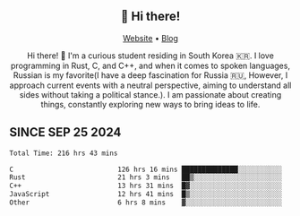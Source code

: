 <h2 align="center">👋 Hi there!</h2>
<p align="center">
  <a href="https://urdekcah.ru">Website</a> •
  <a href="https://urdekcah.blog">Blog</a>
</p>

<p align="center">
  Hi there! 👋 I'm a curious student residing in South Korea 🇰🇷. I love programming in Rust, C, and C++, and when it comes to spoken languages, Russian is my favorite(I have a deep fascination for Russia 🇷🇺, However, I approach current events with a neutral perspective, aiming to understand all sides without taking a political stance.). I am passionate about creating things, constantly exploring new ways to bring ideas to life.
</p>

## SINCE SEP 25 2024
<!--START_SECTION:waka-->

```txt
Total Time: 216 hrs 43 mins

C                          126 hrs 16 mins ██████████████░░░░░░░░░░░   56.66 %
Rust                       21 hrs 3 mins   ██▒░░░░░░░░░░░░░░░░░░░░░░   09.45 %
C++                        13 hrs 31 mins  █▓░░░░░░░░░░░░░░░░░░░░░░░   06.07 %
JavaScript                 12 hrs 41 mins  █▒░░░░░░░░░░░░░░░░░░░░░░░   05.70 %
Other                      6 hrs 8 mins    ▓░░░░░░░░░░░░░░░░░░░░░░░░   02.76 %
```

<!--END_SECTION:waka-->

<!--
**urdekcah/urdekcah** is a ✨ _special_ ✨ repository because its `README.md` (this file) appears on your GitHub profile.

Here are some ideas to get you started:

- 🔭 I’m currently working on ...
- 🌱 I’m currently learning ...
- 👯 I’m looking to collaborate on ...
- 🤔 I’m looking for help with ...
- 💬 Ask me about ...
- 📫 How to reach me: ...
- 😄 Pronouns: ...
- ⚡ Fun fact: ...
-->
